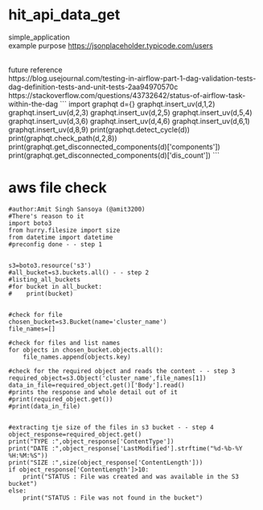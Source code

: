 # hit_api_data_get
simple_application<br>
example purpose
https://jsonplaceholder.typicode.com/users

<br>
future reference<br>
https://blog.usejournal.com/testing-in-airflow-part-1-dag-validation-tests-dag-definition-tests-and-unit-tests-2aa94970570c
<br>
https://stackoverflow.com/questions/43732642/status-of-airflow-task-within-the-dag
```
import graphqt
d={}
graphqt.insert_uv(d,1,2)
graphqt.insert_uv(d,2,3)
graphqt.insert_uv(d,2,5)
graphqt.insert_uv(d,5,4)
graphqt.insert_uv(d,3,6)
graphqt.insert_uv(d,4,6)
graphqt.insert_uv(d,6,1)
graphqt.insert_uv(d,8,9)
print(graphqt.detect_cycle(d))
print(graphqt.check_path(d,2,8))
print(graphqt.get_disconnected_components(d)['components'])
print(graphqt.get_disconnected_components(d)['dis_count'])
```

# aws file check

```
#author:Amit Singh Sansoya (@amit3200)
#There's reason to it
import boto3
from hurry.filesize import size	
from datetime import datetime
#preconfig done - - step 1


s3=boto3.resource('s3')
#all_bucket=s3.buckets.all() - - step 2
#listing_all_buckets
#for bucket in all_bucket:
#    print(bucket)


#check for file
chosen_bucket=s3.Bucket(name='cluster_name')
file_names=[]

#check for files and list names
for objects in chosen_bucket.objects.all():
    file_names.append(objects.key)

#check for the required object and reads the content - - step 3
required_object=s3.Object('cluster_name',file_names[1])
data_in_file=required_object.get()['Body'].read()
#prints the response and whole detail out of it
#print(required_object.get())
#print(data_in_file)


#extracting tje size of the files in s3 bucket - - step 4
object_response=required_object.get()
print("TYPE :",object_response['ContentType'])
print("DATE :",object_response['LastModified'].strftime("%d-%b-%Y %H:%M:%S"))
print("SIZE :",size(object_response['ContentLength']))
if object_response['ContentLength']>10:
    print("STATUS : File was created and was available in the S3 bucket")
else:
    print("STATUS : File was not found in the bucket")

```
